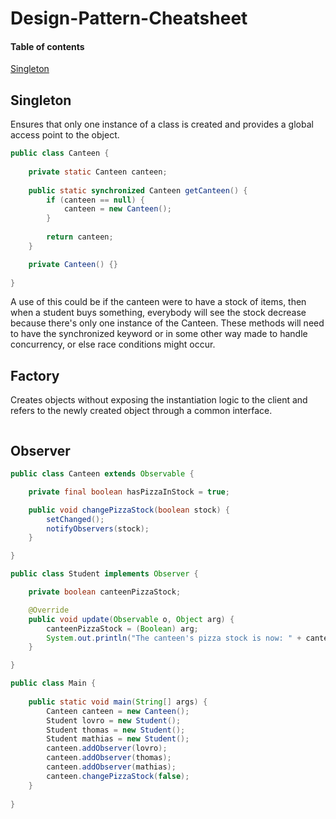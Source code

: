 # Design-Pattern-Cheatsheet

#### Table of contents
[Singleton](#singleton)

## Singleton
Ensures that only one instance of a class is created and provides a global access point to the object.

```java
public class Canteen {
    
    private static Canteen canteen;
    
    public static synchronized Canteen getCanteen() {
        if (canteen == null) {
            canteen = new Canteen();
        }
        
        return canteen;
    }

    private Canteen() {}
    
}
```

A use of this could be if the canteen were to have a stock of items, then when a student buys something, everybody will see the stock decrease because there's only one instance of the Canteen. These methods will need to have the synchronized keyword or in some other way made to handle concurrency, or else race conditions might occur. 

## Factory
Creates objects without exposing the instantiation logic to the client and refers to the newly created object through a common interface.

```java

```

## Observer

```java
public class Canteen extends Observable {

    private final boolean hasPizzaInStock = true;

    public void changePizzaStock(boolean stock) {
        setChanged();
        notifyObservers(stock);
    }

}
```
```java
public class Student implements Observer {

    private boolean canteenPizzaStock;

    @Override
    public void update(Observable o, Object arg) {
        canteenPizzaStock = (Boolean) arg;
        System.out.println("The canteen's pizza stock is now: " + canteenPizzaStock);
    }

}
```
```java
public class Main {
    
    public static void main(String[] args) {
        Canteen canteen = new Canteen();
        Student lovro = new Student();
        Student thomas = new Student();
        Student mathias = new Student();
        canteen.addObserver(lovro);
        canteen.addObserver(thomas);
        canteen.addObserver(mathias);
        canteen.changePizzaStock(false);
    }
    
}
```
